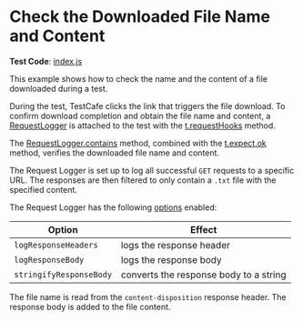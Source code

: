 # Check the Downloaded File Name and Content

**Test Code**: [index.js](index.js)

This example shows how to check the name and the content of a file downloaded during a test.

During the test, TestCafe clicks the link that triggers the file download. To confirm download completion and obtain the file name and content, a [RequestLogger](https://devexpress.github.io/testcafe/documentation/reference/test-api/requestlogger/) is attached to the test with the [t.requestHooks](https://devexpress.github.io/testcafe/documentation/reference/test-api/test/requesthooks.html) method.

The [RequestLogger.contains](https://devexpress.github.io/testcafe/documentation/reference/test-api/requestlogger/contains.html) method, combined with the [t.expect.ok](https://devexpress.github.io/testcafe/documentation/reference/test-api/testcontroller/expect/ok.html) method, verifies the downloaded file name and content.

The Request Logger is set up to log all successful `GET` requests to a specific URL. The responses are then filtered to only contain a `.txt` file with the specified content.

The Request Logger has the following [options](https://devexpress.github.io/testcafe/documentation/reference/test-api/requestlogger/constructor.html) enabled:

|Option|Effect|
|-|-|
|`logResponseHeaders`| logs the response header|
|`logResponseBody`| logs the response body|
|`stringifyResponseBody`| converts the response body to a string|

The file name is read from the `content-disposition` response header. The response body is added to the file content.
